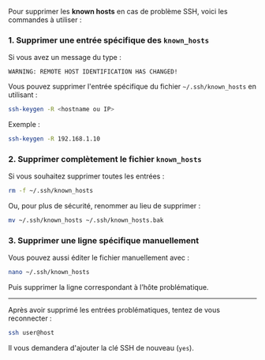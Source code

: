 Pour supprimer les **known hosts** en cas de problème SSH, voici les commandes à utiliser :

### 1. Supprimer une entrée spécifique des `known_hosts`
Si vous avez un message du type :
```
WARNING: REMOTE HOST IDENTIFICATION HAS CHANGED!
```
Vous pouvez supprimer l'entrée spécifique du fichier `~/.ssh/known_hosts` en utilisant :

```bash
ssh-keygen -R <hostname ou IP>
```
Exemple :
```bash
ssh-keygen -R 192.168.1.10
```

### 2. Supprimer complètement le fichier `known_hosts`
Si vous souhaitez supprimer toutes les entrées :
```bash
rm -f ~/.ssh/known_hosts
```

Ou, pour plus de sécurité, renommer au lieu de supprimer :
```bash
mv ~/.ssh/known_hosts ~/.ssh/known_hosts.bak
```

### 3. Supprimer une ligne spécifique manuellement
Vous pouvez aussi éditer le fichier manuellement avec :
```bash
nano ~/.ssh/known_hosts
```
Puis supprimer la ligne correspondant à l’hôte problématique.

---

Après avoir supprimé les entrées problématiques, tentez de vous reconnecter :
```bash
ssh user@host
```
Il vous demandera d'ajouter la clé SSH de nouveau (`yes`).
